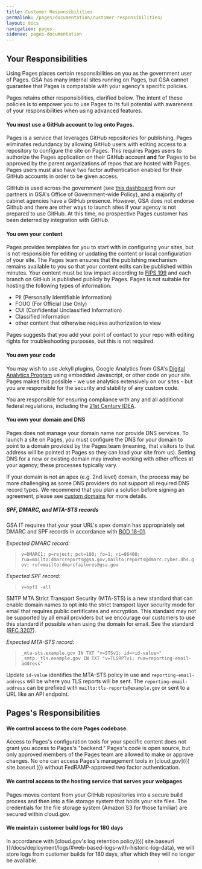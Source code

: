 ```yaml
---
title: Customer Responsibilities
permalink: /pages/documentation/customer-responsibilities/
layout: docs
navigation: pages
sidenav: pages-documentation
---
```



## Your Responsibilities

Using Pages places certain responsibilities on you as the government user of Pages. GSA has many internal sites running on Pages, but GSA cannot guarantee that Pages is compatable with your agency's specific policies.

Pages retains other responsibilities, clarified below. The intent of these policies is to empower you to use Pages to its full potential with awareness of your responsibilities when using advanced features.

#### You must use a GitHub account to log onto Pages.

Pages is a service that leverages GitHub repositories for publishing. Pages eliminates redundancy by allowing GitHub users with editing access to a repository to configure the site on Pages. This requires Pages users to authorize the Pages application on their GitHub account **and** for Pages to be approved by the parent organizations of repos that are hosted with Pages. Pages users must also have two factor authentication enabled for their GitHub accounts in order to be given access.

GitHub is used across the government (see [this dashboard](https://gsa.github.io/github-federal-stats/) from our partners in GSA's Office of Government-wide Policy), and a majority of cabinet agencies have a GitHub presence. However, GSA does not endorse Github and there are other ways to launch sites if your agency is not prepared to use GitHub. At this time, no prospective Pages customer has been deterred by integration with GitHub.

#### You own your content

Pages provides templates for you to start with in configuring your sites, but is not responsible for editing or updating the content or local configuration of your site. The Pages team ensures that the publishing mechanism remains available to you so that your content edits can be published within minutes. Your content must be low impact according to [FIPS 199](http://nvlpubs.nist.gov/nistpubs/FIPS/NIST.FIPS.199.pdf) and each branch on GitHub is published publicly by Pages. Pages is not suitable for hosting the following types of information:
- PII (Personally Identifiable Information)
- FOUO (For Official Use Only)
- CUI (Confidential Unclassified Information)
- Classified Information
- other content that otherwise requires authorization to view

Pages suggests that you add your point of contact to your repo with editing rights for troubleshooting purposes, but this is not required.

#### You own your code

You may wish to use Jekyll plugins, Google Analytics from GSA's [Digital Analytics Program](https://www.digitalgov.gov/services/dap/) using embedded Javascript, or other code on your site. Pages makes this possible - we use analytics extensively on our sites - but you are responsible for the security and stability of any custom code.

You are responsible for ensuring compliance with any and all additional federal regulations, including the [21st Century IDEA](https://digital.gov/resources/21st-century-integrated-digital-experience-act/).

#### You own your domain and DNS

Pages does not manage your domain name nor provide DNS services. To launch a site on Pages, you must configure the DNS for your domain to point to a domain provided by the Pages team (meaning, that visitors to that address will be pointed at Pages so they can load your site from us). Setting DNS for a new or existing domain may involve working with other offices at your agency; these processes typically vary.

If your domain is not an apex (e.g. 2nd level) domain, the process may be more challenging as some DNS providers do not support all required DNS record types. We recommend that you plan a solution before signing an agreement, please see [custom domains]({{site.baseurl}}/pages/documentation/custom-domains) for more details.

##### SPF, DMARC, and MTA-STS records
GSA IT requires that your your URL's apex domain has appropriately set DMARC and SPF records in accordance with [BOD 18-01](https://cyber.dhs.gov/bod/18-01/).

_Expected DMARC record:_
>`v=DMARC1; p=reject; pct=100; fo=1; ri=86400; rua=mailto:dmarcreports@gsa.gov,mailto:reports@dmarc.cyber.dhs.gov; ruf=mailto:dmarcfailures@gsa.gov`

_Expected SPF record:_
>`v=spf1 -all`

SMTP MTA Strict Transport Security (MTA-STS) is a new standard that can enable domain names to opt into the strict transport layer security mode for email that requires public certificates and encryption. This standard may not be supported by all email providers but we encourage our customers to use this standard if possible when using the domain for email. See the standard ([RFC 3207](https://tools.ietf.org/html/rfc3207)).

_Expected MTA-STS record:_
>`_mta-sts.example.gov IN TXT "v=STSv1; id=<id-value>"`
>`_smtp._tls.example.gov IN TXT "v=TLSRPTv1; rua=reporting-email-address"`

Update `id-value` identifies the MTA-STS policy in use and `reporting-email-address` will be where you TLS reports will be sent. The `reporting-email-address` can be prefixed with `mailto:tls-reports@example.gov` or sent to a URL like an API endpoint.

## Pages's Responsibilities

#### We control access to the core Pages codebase.

Access to Pages's configuration tools for your specific content does not grant you access to Pages's "backend." Pages's code is open source, but only approved members of the Pages team are allowed to make or approve changes. No one can access Pages's management tools in [cloud.gov]({{ site.baseurl }}) without FedRAMP-approved two factor authentication.

#### We control access to the hosting service that serves your webpages

Pages moves content from your GitHub repositories into a secure build process and then into a file storage system that holds your site files. The credentials for the file storage system (Amazon S3 for those familiar) are secured within cloud.gov.

#### We maintain customer build logs for 180 days
In accordance with [cloud.gov's log retention policy]({{ site.baseurl }}/docs/deployment/logs/#web-based-logs-with-historic-log-data), we will store logs from customer builds for 180 days, after which they will no longer be available.
